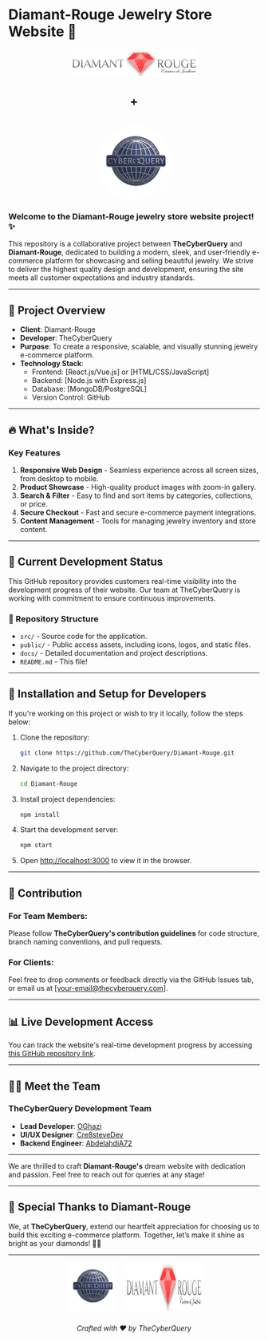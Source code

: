 # Diamant-Rouge Jewelry Store Website 🌟


<div style="display: flex; flex-direction: column; align-items: center; justify-content: center; gap: 20px; text-align: center;">
  <!-- Diamant-Rouge logo -->
  <img src="assets/images/diamantrouge-logo.jpg" alt="Diamant-Rouge Logo" width="250" style="display: block;">

  <!-- Separator with the "+" symbol -->
<span style="font-size: 24px; font-weight: bold; display: block;">+</span>

  <!-- TheCyberQuery logo with circular styling -->
  <img src="assets/images/tcq_logo.png" alt="TheCyberQuery Logo" width="150" height="150" style="border-radius: 50%; display: block;">
</div>

### Welcome to the Diamant-Rouge jewelry store website project! ✨

This repository is a collaborative project between **TheCyberQuery** and **Diamant-Rouge**, dedicated to building a modern, sleek, and user-friendly e-commerce platform for showcasing and selling beautiful jewelry. We strive to deliver the highest quality design and development, ensuring the site meets all customer expectations and industry standards.

---

## 📜 Project Overview

- **Client**: Diamant-Rouge
- **Developer**: TheCyberQuery
- **Purpose**: To create a responsive, scalable, and visually stunning jewelry e-commerce platform.
- **Technology Stack**:
    - Frontend: [React.js/Vue.js] or [HTML/CSS/JavaScript]
    - Backend: [Node.js with Express.js]
    - Database: [MongoDB/PostgreSQL]
    - Version Control: GitHub

---

## 🔥 What's Inside?

### Key Features
1. **Responsive Web Design** - Seamless experience across all screen sizes, from desktop to mobile.
2. **Product Showcase** - High-quality product images with zoom-in gallery.
3. **Search & Filter** - Easy to find and sort items by categories, collections, or price.
4. **Secure Checkout** - Fast and secure e-commerce payment integrations.
5. **Content Management** - Tools for managing jewelry inventory and store content.

---

## 🌟 Current Development Status

This GitHub repository provides customers real-time visibility into the development progress of their website. Our team at TheCyberQuery is working with commitment to ensure continuous improvements.

### 📂 Repository Structure
- `src/` - Source code for the application.
- `public/` - Public access assets, including icons, logos, and static files.
- `docs/` - Detailed documentation and project descriptions.
- `README.md` - This file!

---

## 🚀 Installation and Setup for Developers

If you're working on this project or wish to try it locally, follow the steps below:

1. Clone the repository:
   ```bash
   git clone https://github.com/TheCyberQuery/Diamant-Rouge.git
   ```
2. Navigate to the project directory:
   ```bash
   cd Diamant-Rouge
   ```
3. Install project dependencies:
   ```bash
   npm install
   ```
4. Start the development server:
   ```bash
   npm start
   ```
5. Open [http://localhost:3000](http://localhost:3000) to view it in the browser.

---

## 📄 Contribution

### For Team Members:
Please follow **TheCyberQuery's contribution guidelines** for code structure, branch naming conventions, and pull requests.

### For Clients:
Feel free to drop comments or feedback directly via the GitHub Issues tab, or email us at [your-email@thecyberquery.com].

---

## 📊 Live Development Access

You can track the website's real-time development progress by accessing [this GitHub repository link](https://github.com/TheCyberQuery/Diamant-Rouge).

---

## 👨‍💻 Meet the Team

### TheCyberQuery Development Team
- **Lead Developer**: [OGhazi](https://github.com/G-omar-H)
- **UI/UX Designer**: [Cre8steveDev](https://github.com/Cre8steveDev)
- **Backend Engineer**: [AbdelahdiA72](https://github.com/abdelhadia72)

---
We are thrilled to craft **Diamant-Rouge's** dream website with dedication and passion. Feel free to reach out for queries at any stage!

---

## 🙌 Special Thanks to Diamant-Rouge

We, at **TheCyberQuery**, extend our heartfelt appreciation for choosing us to build this exciting e-commerce platform. Together, let’s make it shine as bright as your diamonds! 💎✨

---

<div style="display: flex; flex-direction: column; align-items: center; text-align: center; gap: 10px;">
  <div style="display: flex; gap: 20px;">
    <img src="assets/images/tcq_logo.png" alt="TheCyberQuery Logo" width="100">
    <img src="assets/images/diamantrouge-logo.jpg" alt="Diamant-Rouge Logo" width="150">
  </div>
  <p>
    <em>Crafted with ❤️ by TheCyberQuery</em>
  </p>
</div>
